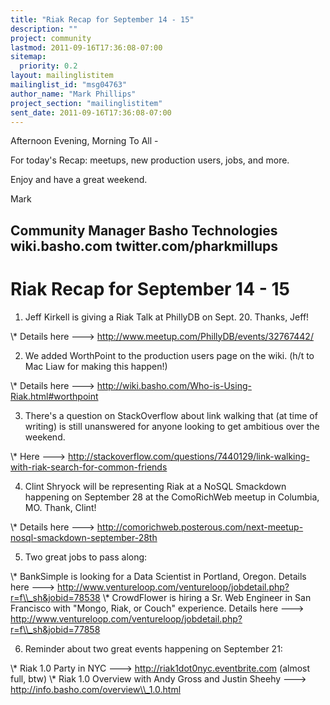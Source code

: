```yaml
---
title: "Riak Recap for September 14 - 15"
description: ""
project: community
lastmod: 2011-09-16T17:36:08-07:00
sitemap:
  priority: 0.2
layout: mailinglistitem
mailinglist_id: "msg04763"
author_name: "Mark Phillips"
project_section: "mailinglistitem"
sent_date: 2011-09-16T17:36:08-07:00
---
```



Afternoon Evening, Morning To All -

For today's Recap: meetups, new production users, jobs, and more.

Enjoy and have a great weekend.

Mark

Community Manager
Basho Technologies
wiki.basho.com
twitter.com/pharkmillups
------------------------------------

Riak Recap for September 14 - 15
=========================

1) Jeff Kirkell is giving a Riak Talk at PhillyDB on Sept. 20. Thanks, Jeff!

\\* Details here ---&gt; http://www.meetup.com/PhillyDB/events/32767442/

2) We added WorthPoint to the production users page on the wiki. (h/t
to Mac Liaw for making this happen!)

\\* Details here ---&gt; http://wiki.basho.com/Who-is-Using-Riak.html#worthpoint

3) There's a question on StackOverflow about link walking that (at
time of writing) is still unanswered for anyone looking to get
ambitious over the weekend.

\\* Here ---&gt; 
http://stackoverflow.com/questions/7440129/link-walking-with-riak-search-for-common-friends

4) Clint Shryock will be representing Riak at a NoSQL Smackdown
happening on September 28 at the ComoRichWeb meetup in Columbia, MO.
Thank, Clint!

\\* Details here ---&gt;
http://comorichweb.posterous.com/next-meetup-nosql-smackdown-september-28th

5) Two great jobs to pass along:

\\* BankSimple is looking for a Data Scientist in Portland, Oregon.
Details here ---&gt;
http://www.ventureloop.com/ventureloop/jobdetail.php?r=f\\_sh&jobid=78538
\\* CrowdFlower is hiring a Sr. Web Engineer in San Francisco with
"Mongo, Riak, or Couch" experience. Details here ---&gt;
http://www.ventureloop.com/ventureloop/jobdetail.php?r=f\\_sh&jobid=77858

6) Reminder about two great events happening on September 21:

\\* Riak 1.0 Party in NYC ---&gt; http://riak1dot0nyc.eventbrite.com
(almost full, btw)
\\* Riak 1.0 Overview with Andy Gross and Justin Sheehy ---&gt;
http://info.basho.com/overview\\_1.0.html

